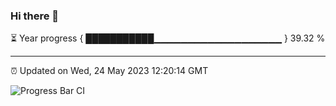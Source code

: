 ### Hi there 👋

⏳ Year progress { ███████████▁▁▁▁▁▁▁▁▁▁▁▁▁▁▁▁▁▁▁ } 39.32 %

---

⏰ Updated on Wed, 24 May 2023 12:20:14 GMT

![Progress Bar CI](https://github.com/liununu/liununu/workflows/Progress%20Bar%20CI/badge.svg)
